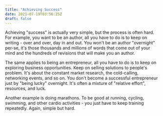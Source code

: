 ```yaml
---
title: "Achieving Success"
date: 2021-07-19T03:56:25Z
draft: false
---
```


Achieving "success" is actually very simple, but the process is often hard. For example, you want to be an author, all you have to do is to keep on writing - over and over, day in and out. You won't be an author "overnight" per-se, it's those thousands and millions of words that come out of your mind and the hundreds of revisions that will make you an author.

The same applies to being an entrepreneur, all you have to do is to keep on exploring business opportunities. Keep on selling solutions to people's problem. It's about the constant market research, the cold-calling, networking events, and so on. You don't become a successful entrepreneur just by "being lucky" overnight. It's often a mixture of "relative effort", resources, and luck. 

Another example is doing marathons. To be good at running, cycling, swimming, and other cardio activities - you just have to keep training repeatedly. Again, simple but hard.